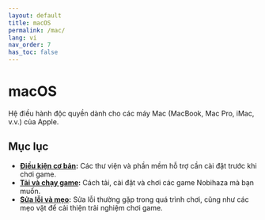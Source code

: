 ```yaml
---
layout: default
title: macOS
permalink: /mac/
lang: vi
nav_order: 7
has_toc: false
---
```


# macOS

Hệ điều hành độc quyền dành cho các máy Mac (MacBook, Mac Pro, iMac, v.v.) của Apple.

## Mục lục

* **[Điều kiện cơ bản](prerequisities):** Các thư viện và phần mềm hỗ trợ cần cài đặt trước khi chơi game.
* **[Tải và chạy game](installing):** Cách tải, cài đặt và chơi các game Nobihaza mà bạn muốn.
* **[Sửa lỗi và mẹo](troubleshooting):** Sửa lỗi thường gặp trong quá trình chơi, cũng như các mẹo vặt để cải thiện trải nghiệm chơi game.